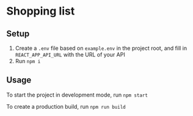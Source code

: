 # Shopping list

## Setup

1. Create a `.env` file based on `example.env` in the project root, and fill in `REACT_APP_API_URL` with the URL of your API
2. Run `npm i`

## Usage

To start the project in development mode, run `npm start`

To create a production build, run `npm run build`
